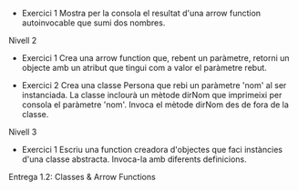 - Exercici 1
Mostra per la consola el resultat d'una arrow function autoinvocable que sumi dos nombres.

Nivell 2
- Exercici 1
Crea una arrow function que, rebent un paràmetre, retorni un objecte amb un atribut que tingui com a valor el paràmetre rebut.

- Exercici 2
Crea una classe Persona que rebi un paràmetre 'nom' al ser instanciada. La classe inclourà un mètode dirNom que imprimeixi per consola el paràmetre 'nom'. Invoca el mètode dirNom des de fora de la classe.

Nivell 3
- Exercici 1
Escriu una function creadora d'objectes que faci instàncies d'una classe abstracta. Invoca-la amb diferents definicions.


Entrega 1.2: Classes & Arrow Functions